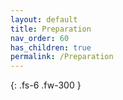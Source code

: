 ```yaml
---
layout: default
title: Preparation
nav_order: 60
has_children: true
permalink: /Preparation
---
```


{: .fs-6 .fw-300 }
